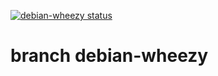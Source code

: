 [![debian-wheezy status](https://api.cirrus-ci.com/github/hilbix/cirrus.svg?branch=debian-wheezy)](https://cirrus-ci.com/github/hilbix/cirrus/debian-wheezy)

# branch debian-wheezy

